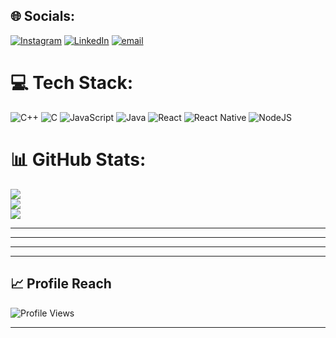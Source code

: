 ## 🌐 Socials:
[![Instagram](https://img.shields.io/badge/Instagram-%23E4405F.svg?logo=Instagram&logoColor=white)](https://instagram.com/its.tiwari_official_) 
[![LinkedIn](https://img.shields.io/badge/LinkedIn-%230077B5.svg?logo=linkedin&logoColor=white)](https://linkedin.com/in/vivek-kumar-a23a01300) 
[![email](https://img.shields.io/badge/Email-D14836?logo=gmail&logoColor=white)](mailto:vivekkumarcse23501@gmail.com) 

# 💻 Tech Stack:
![C++](https://img.shields.io/badge/c++-%2300599C.svg?style=for-the-badge&logo=c%2B%2B&logoColor=white) 
![C](https://img.shields.io/badge/c-%2300599C.svg?style=for-the-badge&logo=c&logoColor=white) 
![JavaScript](https://img.shields.io/badge/javascript-%23323330.svg?style=for-the-badge&logo=javascript&logoColor=%23F7DF1E) 
![Java](https://img.shields.io/badge/java-%23ED8B00.svg?style=for-the-badge&logo=openjdk&logoColor=white) 
![React](https://img.shields.io/badge/react-%2320232a.svg?style=for-the-badge&logo=react&logoColor=%2361DAFB) 
![React Native](https://img.shields.io/badge/react_native-%2320232a.svg?style=for-the-badge&logo=react&logoColor=%2361DAFB) 
![NodeJS](https://img.shields.io/badge/node.js-6DA55F?style=for-the-badge&logo=node.js&logoColor=white)

# 📊 GitHub Stats:
![](https://github-readme-stats.vercel.app/api?username=Vivek-kumar23501&theme=dark&hide_border=false&include_all_commits=false&count_private=false)<br/>
![](https://nirzak-streak-stats.vercel.app/?user=Vivek-kumar23501&theme=dark&hide_border=false)<br/>
![](https://github-readme-stats.vercel.app/api/top-langs/?username=Vivek-kumar23501&theme=dark&hide_border=false&include_all_commits=false&count_private=false&layout=compact)

---

---

---

---

## 📈 Profile Reach

![Profile Views](https://visitcount.itsvg.in/api?id=Vivek-kumar23501&label=Profile%20views&color=blue&labelColor=gray&style=flat)

---
